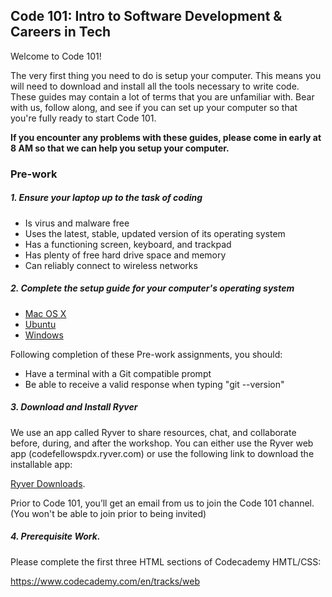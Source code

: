 Code 101: Intro to Software Development & Careers in Tech
-----------------------

Welcome to Code 101!

The very first thing you need to do is setup your computer. This means you will need to download and install all the tools necessary to write code. These guides may contain a lot of terms that you are unfamiliar with. Bear with us, follow along, and see if you can set up your computer so that you're fully ready to start Code 101. 

**If you encounter any problems with these guides, please come in early at 8 AM so that we can help you setup your computer.**

### Pre-work

##### 1. Ensure your laptop up to the task of coding

  - Is virus and malware free
  - Uses the latest, stable, updated version of its operating system
  - Has a functioning screen, keyboard, and trackpad
  - Has plenty of free hard drive space and memory
  - Can reliably connect to wireless networks

##### 2. Complete the setup guide for your computer's operating system

  - [Mac OS X](prework/mac/1_terminal.md)
  - [Ubuntu](prework/ubuntu/1_terminal.md)
  - [Windows](prework/windows/1_terminal.md)

Following completion of these Pre-work assignments, you should:
 - Have a terminal with a Git compatible prompt
 - Be able to receive a valid response when typing "git --version"

##### 3. Download and Install Ryver

We use an app called Ryver to share resources, chat, and collaborate before, during, and after the workshop. 
You can either use the Ryver web app (codefellowspdx.ryver.com) or use the following link to download the installable app:

[Ryver Downloads](http://ryver.com/downloads/).

Prior to Code 101, you’ll get an email from us to join the Code 101 channel. (You won't be able to join prior to being invited)


##### 4. Prerequisite Work. 

Please complete the first three HTML sections of Codecademy HMTL/CSS:

https://www.codecademy.com/en/tracks/web

